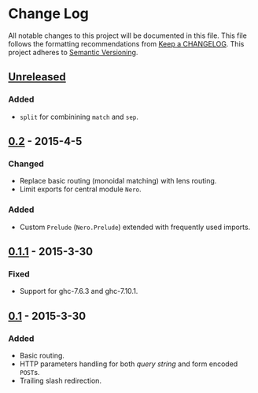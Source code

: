 # Change Log
All notable changes to this project will be documented in this file. This file
follows the formatting recommendations from [Keep a
CHANGELOG](http://keepachangelog.com/). This project adheres to [Semantic
Versioning](http://semver.org/).

## [Unreleased][unreleased]
### Added
- `split` for combinining `match` and `sep`.

## [0.2] - 2015-4-5
### Changed
- Replace basic routing (monoidal matching) with lens routing.
- Limit exports for central module `Nero`.

### Added
- Custom `Prelude` (`Nero.Prelude`) extended with frequently used imports.

## [0.1.1] - 2015-3-30
### Fixed
- Support for ghc-7.6.3 and ghc-7.10.1.

## [0.1] - 2015-3-30
### Added
- Basic routing.
- HTTP parameters handling for both *query string* and form encoded `POST`s.
- Trailing slash redirection.

[unreleased]: https://github.com/jdnavarro/nero/compare/v0.2...HEAD
[0.2]: https://github.com/jdnavarro/nero/compare/v0.1.1...v0.2
[0.1.1]: https://github.com/jdnavarro/nero/compare/v0.1...v0.1.1
[0.1]: https://github.com/jdnavarro/nero/compare/a2c3f720...v0.1
